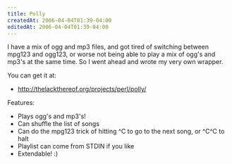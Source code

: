 ```yaml
---
title: Polly
createdAt: 2006-04-04T01:39-04:00
editedAt: 2006-04-04T01:39-04:00
---
```


I have a mix of ogg and mp3 files, and got tired of switching between mpg123 and ogg123, or worse not being able to play a mix of ogg's and mp3's at the same time. So I went ahead and wrote my very own wrapper.

You can get it at:
* http://thelackthereof.org/projects/perl/polly/

Features:
* Plays ogg's and mp3's!
* Can shuffle the list of songs
* Can do the mpg123 trick of hitting ^C to go to the next song, or ^C^C to halt
* Playlist can come from STDIN if you like
* Extendable! :)

